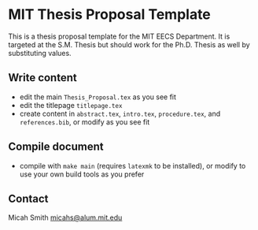 # MIT Thesis Proposal Template

This is a thesis proposal template for the MIT EECS Department. It is targeted at the S.M.
Thesis but should work for the Ph.D. Thesis as well by substituting values.

## Write content

- edit the main `Thesis_Proposal.tex` as you see fit
- edit the titlepage `titlepage.tex`
- create content in `abstract.tex`, `intro.tex`, `procedure.tex`, and `references.bib`, or
    modify as you see fit

## Compile document

- compile with `make main` (requires `latexmk` to be installed), or modify to use your own
    build tools as you prefer

## Contact

Micah Smith <micahs@alum.mit.edu>
